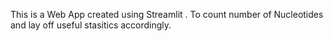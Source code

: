 This is a Web App created using Streamlit .
To count number of Nucleotides and lay off useful stasitics accordingly. 
